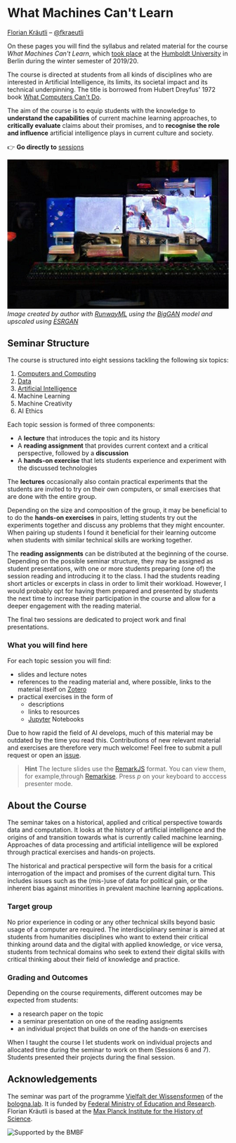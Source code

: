 
# What Machines Can't Learn
[Florian Kräutli](http://www.kraeutli.com)  – [@fkraeutli](http://www.twitter.com/fkraeutli)

On these pages you will find the syllabus and related material for the course _What Machines Can't Learn_, which [took place](https://agnes.hu-berlin.de/lupo/rds?state=verpublish&status=init&vmfile=no&publishid=163377&moduleCall=webInfo&publishConfFile=webInfo&publishSubDir=veranstaltung) at the [Humboldt University](http://www.hu-berlin.de) in Berlin during the winter semester of 2019/20. 

The course is directed at students from all kinds of disciplines who are interested in Artificial Intelligence, its limits, its societal impact and its technical underpinning. The title is borrowed from Hubert Dreyfus' 1972 book [What Computers Can't Do](https://www.zotero.org/groups/2422637/what_machines_cant_learn/items/itemKey/IGCB7HF8).


The aim of the course is to equip students with the knowledge to **understand the capabilities** of current machine learning approaches, to **critically evaluate** claims about their promises, and to **recognise the role and influence** artificial intelligence plays in current culture and society. 


:point_right: **Go directly to** [sessions](sessions/README.md)

![Title Image](titleImage.jpeg)
_Image created by author with [RunwayML](http://www.runwayml.com) using the [BigGAN](https://github.com/agermanidis/biggan) model and upscaled using [ESRGAN](https://github.com/xinntao/ESRGAN)_


## Seminar Structure

The course is structured into eight sessions tackling the following six topics:

1. [Computers and Computing](./sessions/1_computers_and_computing/session_1_computers_and_computing.md)
2. [Data](./sessions/2_data/session_2_data.md)
3. [Artificial Intelligence](./sessions/3_artificial_intelligence/session_3_artificial_intelligence.md)
4. Machine Learning
5. Machine Creativity
6. AI Ethics

Each topic session is formed of three components:

- A **lecture** that introduces the topic and its history
- A **reading assignment** that provides current context and a critical perspective, followed by a **discussion**
- A **hands-on exercise** that lets students experience and experiment with the discussed technologies

The **lectures** occasionally also contain practical experiments that the students are invited to try on their own computers, or small exercises that are done with the entire group.

Depending on the size and composition of the group, it may be beneficial to to do the **hands-on exercises** in pairs, letting students try out the experiments together and discuss any problems that they might encounter. When pairing up students I found it beneficial for their learning outcome when students with similar technical skills are working together.

The **reading assignments** can be distributed at the beginning of the course. Depending on the possible seminar structure, they may be assigned as student presentations, with one or more students preparing (one of) the session reading and introducing it to the class. I had the students reading short articles or excerpts in class in order to limit their workload. However, I would probably opt for having them prepared and presented by students the next time to increase their participation in the course and allow for a deeper engagement with the reading material.

The final two sessions are dedicated to project work and final presentations.

### What you will find here

For each topic session you will find: 
- slides and lecture notes
- references to the reading material and, where possible, links to the material itself on [Zotero](https://www.zotero.org/groups/2422637/what_machines_cant_learn/items)
- practical exercises in the form of
    - descriptions
    - links to resources
    - [Jupyter](https://jupyter.org/) Notebooks

Due to how rapid the field of AI develops, much of this material may be outdated by the time you read this. Contributions of new relevant material and exercises are therefore very much welcome! Feel free to submit a pull request or open an [issue](https://github.com/fkraeutli/what-machines-cant-learn/issues).

> **Hint** The lecture slides use the [RemarkJS](https://remarkjs.com/) format. You can view them, for example,through [Remarkise](https://remarkjs.com/remarkise). Press _p_ on your keyboard to acccess presenter mode.

## About the Course

The seminar takes on a historical, applied and critical perspective towards data and computation. It looks at the history of artificial intelligence and the origins of and transition towards what is currently called machine learning. Approaches of data processing and artificial intelligence will be explored through practical exercises and hands-on projects. 

The historical and practical perspective will form the basis for a critical interrogation of the impact and promises of the current digital turn. This includes issues such as the (mis-)use of data for political gain, or the inherent bias against minorities in prevalent machine learning applications.

### Target group

No prior experience in coding or any other technical skills beyond basic usage of a computer are required. The interdisciplinary seminar is aimed at students from humanities disciplines who want to extend their critical thinking around data and the digital with applied knowledge, or vice versa, students from technical domains who seek to extend their digital skills with critical thinking about their field of knowledge and practice.


### Grading and Outcomes

Depending on the course requirements, different outcomes may be expected from students:
- a research paper on the topic
- a seminar presentation on one of the reading assignemts
- an individual project that builds on one of the hands-on exercises

When I taught the course I let students work on individual projects and allocated time during the seminar to work on them (Sessions 6 and 7). Students presented their projects during the final session.


## Acknowledgements

The seminar was part of the programme [Vielfalt der Wissensformen](https://bolognalab.hu-berlin.de/de/projekte-des-bologna.labs/vielfalt-der-wissensformen) of the [bologna.lab](https://bolognalab.hu-berlin.de/). It is funded by [Federal Ministry of Education and Research](http://bmbf.de/).
Florian Kräutli is based at the [Max Planck Institute for the History of Science](http://www.mpiwg-berlin.mpg.de).

![Supported by the BMBF](https://bolognalab.hu-berlin.de/de/bmbf_logo/image_preview)